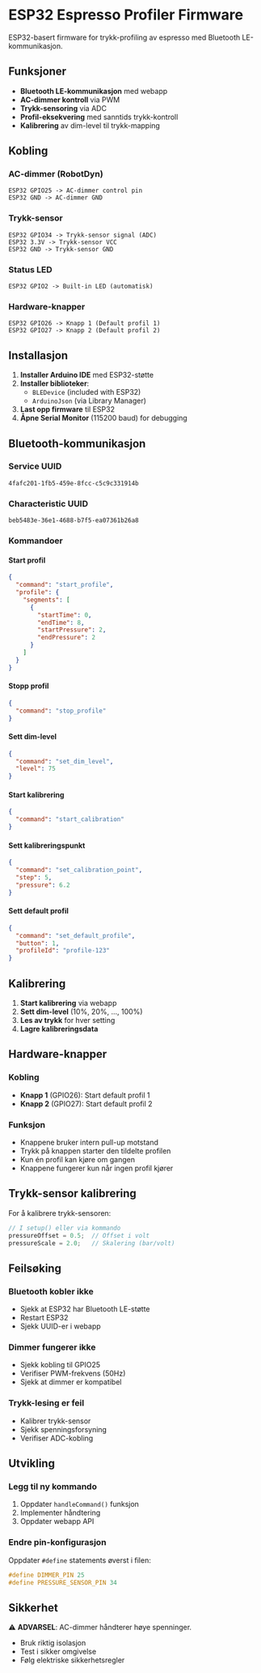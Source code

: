 # ESP32 Espresso Profiler Firmware

ESP32-basert firmware for trykk-profiling av espresso med Bluetooth LE-kommunikasjon.

## Funksjoner

- **Bluetooth LE-kommunikasjon** med webapp
- **AC-dimmer kontroll** via PWM
- **Trykk-sensoring** via ADC
- **Profil-eksekvering** med sanntids trykk-kontroll
- **Kalibrering** av dim-level til trykk-mapping

## Kobling

### AC-dimmer (RobotDyn)
```
ESP32 GPIO25 -> AC-dimmer control pin
ESP32 GND -> AC-dimmer GND
```

### Trykk-sensor
```
ESP32 GPIO34 -> Trykk-sensor signal (ADC)
ESP32 3.3V -> Trykk-sensor VCC
ESP32 GND -> Trykk-sensor GND
```

### Status LED
```
ESP32 GPIO2 -> Built-in LED (automatisk)
```

### Hardware-knapper
```
ESP32 GPIO26 -> Knapp 1 (Default profil 1)
ESP32 GPIO27 -> Knapp 2 (Default profil 2)
```

## Installasjon

1. **Installer Arduino IDE** med ESP32-støtte
2. **Installer biblioteker**:
   - `BLEDevice` (included with ESP32)
   - `ArduinoJson` (via Library Manager)
3. **Last opp firmware** til ESP32
4. **Åpne Serial Monitor** (115200 baud) for debugging

## Bluetooth-kommunikasjon

### Service UUID
```
4fafc201-1fb5-459e-8fcc-c5c9c331914b
```

### Characteristic UUID
```
beb5483e-36e1-4688-b7f5-ea07361b26a8
```

### Kommandoer

#### Start profil
```json
{
  "command": "start_profile",
  "profile": {
    "segments": [
      {
        "startTime": 0,
        "endTime": 8,
        "startPressure": 2,
        "endPressure": 2
      }
    ]
  }
}
```

#### Stopp profil
```json
{
  "command": "stop_profile"
}
```

#### Sett dim-level
```json
{
  "command": "set_dim_level",
  "level": 75
}
```

#### Start kalibrering
```json
{
  "command": "start_calibration"
}
```

#### Sett kalibreringspunkt
```json
{
  "command": "set_calibration_point",
  "step": 5,
  "pressure": 6.2
}
```

#### Sett default profil
```json
{
  "command": "set_default_profile",
  "button": 1,
  "profileId": "profile-123"
}
```

## Kalibrering

1. **Start kalibrering** via webapp
2. **Sett dim-level** (10%, 20%, ..., 100%)
3. **Les av trykk** for hver setting
4. **Lagre kalibreringsdata**

## Hardware-knapper

### Kobling
- **Knapp 1** (GPIO26): Start default profil 1
- **Knapp 2** (GPIO27): Start default profil 2

### Funksjon
- Knappene bruker intern pull-up motstand
- Trykk på knappen starter den tildelte profilen
- Kun én profil kan kjøre om gangen
- Knappene fungerer kun når ingen profil kjører

## Trykk-sensor kalibrering

For å kalibrere trykk-sensoren:

```cpp
// I setup() eller via kommando
pressureOffset = 0.5;  // Offset i volt
pressureScale = 2.0;   // Skalering (bar/volt)
```

## Feilsøking

### Bluetooth kobler ikke
- Sjekk at ESP32 har Bluetooth LE-støtte
- Restart ESP32
- Sjekk UUID-er i webapp

### Dimmer fungerer ikke
- Sjekk kobling til GPIO25
- Verifiser PWM-frekvens (50Hz)
- Sjekk at dimmer er kompatibel

### Trykk-lesing er feil
- Kalibrer trykk-sensor
- Sjekk spenningsforsyning
- Verifiser ADC-kobling

## Utvikling

### Legg til ny kommando
1. Oppdater `handleCommand()` funksjon
2. Implementer håndtering
3. Oppdater webapp API

### Endre pin-konfigurasjon
Oppdater `#define` statements øverst i filen:
```cpp
#define DIMMER_PIN 25
#define PRESSURE_SENSOR_PIN 34
```

## Sikkerhet

⚠️ **ADVARSEL**: AC-dimmer håndterer høye spenninger. 
- Bruk riktig isolasjon
- Test i sikker omgivelse
- Følg elektriske sikkerhetsregler
